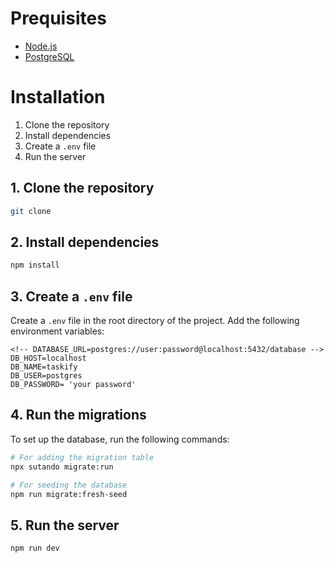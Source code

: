 # Prequisites

- [Node.js](https://nodejs.org/en/)
- [PostgreSQL](https://www.postgresql.org/)

# Installation

1. Clone the repository
2. Install dependencies
3. Create a `.env` file
4. Run the server

## 1. Clone the repository

```bash
git clone
```

## 2. Install dependencies

```bash
npm install
```

## 3. Create a `.env` file

Create a `.env` file in the root directory of the project. Add the following environment variables:

```env
<!-- DATABASE_URL=postgres://user:password@localhost:5432/database -->
DB_HOST=localhost
DB_NAME=taskify
DB_USER=postgres
DB_PASSWORD= 'your password'
```

## 4. Run the migrations

To set up the database, run the following commands:

```bash
# For adding the migration table
npx sutando migrate:run

# For seeding the database
npm run migrate:fresh-seed
```

## 5. Run the server

```bash
npm run dev
```
